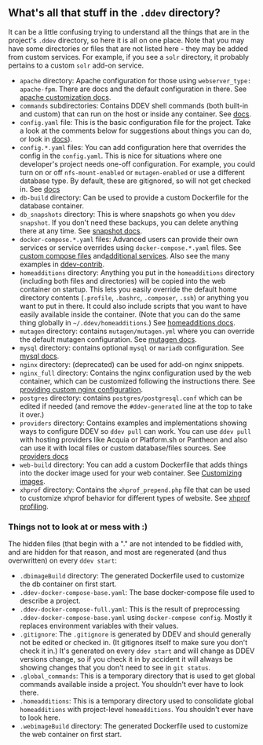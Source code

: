 ## What's all that stuff in the `.ddev` directory?

It can be a little confusing trying to understand all the things that are in the project's `.ddev` directory, so here it is all on one place. Note that you may have some directories or files that are not listed here - they may be added from custom services. For example, if you see a `solr` directory, it probably pertains to a custom `solr` add-on service.

* `apache` directory: Apache configuration for those using `webserver_type: apache-fpm`. There are docs and the default configuration in there. See [apache customization docs](../extend/customization-extendibility.md#providing-custom-apache-configuration).
* `commands` subdirectories: Contains DDEV shell commands (both built-in and custom) that can run on the host or inside any container. See [docs](../extend/custom-commands.md).
* `config.yaml` file: This is the basic configuration file for the project. Take a look at the comments below for suggestions about things you can do, or look in [docs](../extend/config_yaml.md)).
* `config.*.yaml` files: You can add configuration here that overrides the  config in the `config.yaml`. This is nice for situations where one developer's project needs one-off configuration. For example, you could turn on or off `nfs-mount-enabled` or `mutagen-enabled` or use a different database type. By default, these are gitignored, so will not get checked in. See [docs](../extend/customization-extendibility.md#extending-configyaml-with-custom-configyaml-files)
* `db-build` directory: Can be used to provide a custom Dockerfile for the database container.
* `db_snapshots` directory: This is where snapshots go when you `ddev snapshot`. If you don't need these backups, you can delete anything there at any time. See [snapshot docs](../cli-usage.md#snapshotting-and-restoring-a-database).
* `docker-compose.*.yaml` files: Advanced users can provide their own services or service overrides using `docker-compose.*.yaml` files. See [custom compose files](../extend/custom-compose-files.md) and[additional services](../extend/additional-services.md). Also see the many examples in [ddev-contrib](https://github.com/drud/ddev-contrib).
* `homeadditions` directory: Anything you put in the `homeadditions` directory (including both files and directories) will be copied into the web container on startup. This lets you easily override the default home directory contents (`.profile`, `.bashrc`, `.composer`, `.ssh`) or anything you want to put in there. It could also include scripts that you want to have easily available inside the container. (Note that you can do the same thing globally in `~/.ddev/homeadditions`.) See [homeadditions docs](../extend/in-container-configuration.md).
* `mutagen` directory: contains `mutagen/mutagen.yml` where you can override the default mutagen configuration. See [mutagen docs](../install/performance.md#advanced-mutagen-configuration-options).
* `mysql` directory: contains optional `mysql` or `mariadb` configuration. See [mysql docs](../extend/customization-extendibility.md#providing-custom-mysqlmariadb-configuration-mycnf).
* `nginx` directory: (deprecated) can be used for add-on nginx snippets.
* `nginx_full` directory: Contains the nginx configuration used by the web container, which can be customized following the instructions there. See [providing custom nginx configuration](../extend/customization-extendibility.md#providing-custom-nginx-configuration).
* `postgres` directory: contains `postgres/postgresql.conf` which can be edited if needed (and remove the `#ddev-generated` line at the top to take it over.)
* `providers` directory: Contains examples and implementations showing ways to configure DDEV so `ddev pull` can work. You can use `ddev pull` with hosting providers like Acquia or Platform.sh or Pantheon and also can use it with local files or custom database/files sources. See [providers docs](../providers/provider-introduction.md)
* `web-build` directory: You can add a custom Dockerfile that adds things into the docker image used for your web container. See [Customizing images](../extend/customizing-images.md).
* `xhprof` directory: Contains the `xhprof_prepend.php` file that can be used to customize xhprof behavior for different types of website. See [xhprof profiling](../xhprof-profiling.md).

### Things not to look at or mess with :)

The hidden files (that begin with a "." are not intended to be fiddled with, and are hidden for that reason, and most are regenerated (and thus overwritten) on every `ddev start`:

* `.dbimageBuild` directory: The generated Dockerfile used to customize the db container on first start.
* `.ddev-docker-compose-base.yaml`: The base docker-compose file used to describe a project.
* `.ddev-docker-compose-full.yaml`: This is the result of preprocessing `.ddev-docker-compose-base.yaml` using `docker-compose config`. Mostly it replaces environment variables with their values.
* `.gitignore`: The `.gitignore` is generated by DDEV and should generally not be edited or checked in. (It gitignores itself to make sure you don't check it in.) It's generated on every `ddev start` and will change as DDEV versions change, so if you check it in by accident it will always be showing changes that you don't need to see in `git status`.
* `.global_commands`: This is a temporary directory that is used to get global commands available inside a project. You shouldn't ever have to look there.
* `.homeadditions`: This is a temporary directory used to consolidate global `homeadditions` with project-level `homeadditions`. You shouldn't ever have to look here.
* `.webimageBuild` directory: The generated Dockerfile used to customize the web container on first start.
